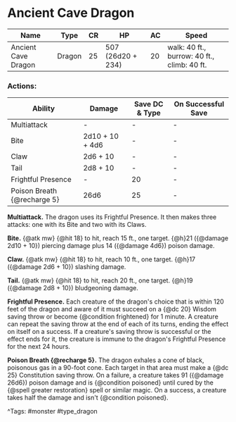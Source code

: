 # Ancient Cave Dragon

| Name | Type | CR | HP | AC | Speed |
|------|------|----|----|----|-------|
| Ancient Cave Dragon | Dragon | 25 | 507 (26d20 + 234) | 20 | walk: 40 ft., burrow: 40 ft., climb: 40 ft. |

### Actions:

| Ability | Damage | Save DC & Type | On Successful Save |
|---------|--------|----------------|--------------------|
| Multiattack | - | - | - |
| Bite | 2d10 + 10 + 4d6 | - | - |
| Claw | 2d6 + 10 | - | - |
| Tail | 2d8 + 10 | - | - |
| Frightful Presence | - | 20 | - |
| Poison Breath {@recharge 5} | 26d6 | 25 | - |


**Multiattack.** The dragon uses its Frightful Presence. It then makes three attacks: one with its Bite and two with its Claws.

**Bite.** {@atk mw} {@hit 18} to hit, reach 15 ft., one target. {@h}21 ({@damage 2d10 + 10}) piercing damage plus 14 ({@damage 4d6}) poison damage.

**Claw.** {@atk mw} {@hit 18} to hit, reach 10 ft., one target. {@h}17 ({@damage 2d6 + 10}) slashing damage.

**Tail.** {@atk mw} {@hit 18} to hit, reach 20 ft., one target. {@h}19 ({@damage 2d8 + 10}) bludgeoning damage.

**Frightful Presence.** Each creature of the dragon's choice that is within 120 feet of the dragon and aware of it must succeed on a {@dc 20} Wisdom saving throw or become {@condition frightened} for 1 minute. A creature can repeat the saving throw at the end of each of its turns, ending the effect on itself on a success. If a creature's saving throw is successful or the effect ends for it, the creature is immune to the dragon's Frightful Presence for the next 24 hours.

**Poison Breath {@recharge 5}.** The dragon exhales a cone of black, poisonous gas in a 90-foot cone. Each target in that area must make a {@dc 25} Constitution saving throw. On a failure, a creature takes 91 ({@damage 26d6}) poison damage and is {@condition poisoned} until cured by the {@spell greater restoration} spell or similar magic. On a success, a creature takes half the damage and isn't {@condition poisoned}.

^Tags: #monster #type_dragon